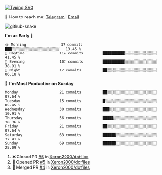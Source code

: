[![Typing SVG](https://readme-typing-svg.demolab.com?font=Fira+Code&pause=1000&width=435&lines=%F0%9F%91%8B+Hi%2C+I'm+Xeron)](https://git.io/typing-svg)

📮️ How to reach me: [Telegram](https://t.me/Xeron23) | [Email](mailto:cw48565@gmail.com)

<picture>
  <source media="(prefers-color-scheme: dark)" srcset="https://github.com/Xeron2000/Xeron2000/blob/output/github-contribution-grid-snake-dark.svg" />
  <source media="(prefers-color-scheme: light)" srcset="https://github.com/Xeron2000/Xeron2000/blob/output/github-contribution-grid-snake.svg" />
  <img alt="github-snake" src="github-snake.svg" />
</picture>

<!--START_SECTION:waka-->
**I'm an Early 🐤** 

```text
🌞 Morning                37 commits          ███░░░░░░░░░░░░░░░░░░░░░░   13.45 % 
🌆 Daytime                114 commits         ██████████░░░░░░░░░░░░░░░   41.45 % 
🌃 Evening                107 commits         ██████████░░░░░░░░░░░░░░░   38.91 % 
🌙 Night                  17 commits          ██░░░░░░░░░░░░░░░░░░░░░░░   06.18 % 
```
📅 **I'm Most Productive on Sunday** 

```text
Monday                   21 commits          ██░░░░░░░░░░░░░░░░░░░░░░░   07.64 % 
Tuesday                  15 commits          █░░░░░░░░░░░░░░░░░░░░░░░░   05.45 % 
Wednesday                30 commits          ███░░░░░░░░░░░░░░░░░░░░░░   10.91 % 
Thursday                 56 commits          █████░░░░░░░░░░░░░░░░░░░░   20.36 % 
Friday                   21 commits          ██░░░░░░░░░░░░░░░░░░░░░░░   07.64 % 
Saturday                 63 commits          ██████░░░░░░░░░░░░░░░░░░░   22.91 % 
Sunday                   69 commits          ██████░░░░░░░░░░░░░░░░░░░   25.09 % 
```



<!--END_SECTION:waka-->

<!--START_SECTION:activity-->
1. ❌ Closed PR [#5](https://github.com/Xeron2000/dotfiles/pull/5) in [Xeron2000/dotfiles](https://github.com/Xeron2000/dotfiles)
2. 💪 Opened PR [#5](https://github.com/Xeron2000/dotfiles/pull/5) in [Xeron2000/dotfiles](https://github.com/Xeron2000/dotfiles)
3. 🎉 Merged PR [#4](https://github.com/Xeron2000/dotfiles/pull/4) in [Xeron2000/dotfiles](https://github.com/Xeron2000/dotfiles)
<!--END_SECTION:activity-->
